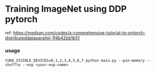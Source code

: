 # Training ImageNet using DDP pytorch

ref: https://medium.com/codex/a-comprehensive-tutorial-to-pytorch-distributeddataparallel-1f4b42bb1b51
### usage
```
CUDA_VISIBLE_DEVICES=0,1,2,3,4,5,6,7 python main.py --pin-memory --shuffle --exp <your-exp-name>
```
